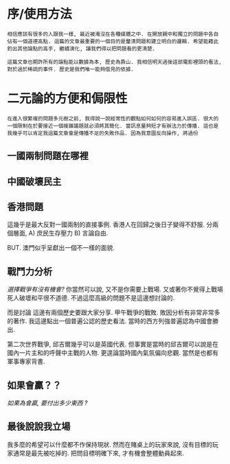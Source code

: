 # 序/使用方法

    相信應該有很多的人跟我一樣, 最近被淹沒在各種媒體之中. 在開放親中和獨立的問題中各自佔有一個道德高點. 這篇的文章最重要的一個目的是釐清問題和建立明白的邏輯. 希望能藉此釣出其他論點的高手, 繼續演化, 讓我們得以把問題看的更清楚.

    這篇文章也期許所有的論點能以數據為本, 歷史為靠山. 我相信明天過後這部電影裡頭的看法, 對於過於稀疏的事件. 歷史是我們唯一能夠借見的依據.

# 二元論的方便和侷限性

    在進入很繁複的問題多元樹之前, 我得說一說經常性的觀點如何如何的容易進入誤區. 很大的一個限制在於要接近一個複雜議題就必須將其簡化. 當訊息量夠短才有辦法力於傳播. 這也是我幾乎可以肯定我這篇文章會是傳播不足的失敗作品. 因為我意圖反向操作, 將過份

## 一國兩制問題在哪裡
## 中國破壞民主
## 香港問題
這幾乎是最大反對一國兩制的直接事例. 香港人在回歸之後日子變得不舒服. 分兩個層面, A) 庶民生存壓力 B) 言論自由.

BUT. 
澳門似乎呈獻出一個不一樣的面貌.

## 戰鬥力分析
*選擇戰爭有沒有機會?*
你當然可以說, 又不是你需要上戰場. 又或著你不覺得上戰場死人破壞和平很不道德. 不過這麼高級的問題不是這邊想討論的.

而是討論
這邊有兩個歷史要跟大家分享.
甲午戰爭的戰敗. 敗因分析有非常非常多的著作. 我這邊點出一個普遍公認的歷史看法. 當時的西方列強普遍認為中國會勝出.

第二次世界戰爭, 邱吉爾幾乎可以是英國代表. 但事實是當時的邱吉爾可以說是在國內一片主和的呼聲中主戰的人物. 更遑論當時國內氣氛偏向悲觀. 當然是也都有軍事專家背書.

## 如果會贏？？
*如果為會贏, 要付出多少東西 ?*


## 最後說說我立場
我多麼的希望可以什麼都不作保持現狀. 然而在賭桌上的玩家來說, 沒有目標的玩家通常是最先被吃掉的. 把問目標明確下來, 才有機會整體動員起來.
<!--stackedit_data:
eyJoaXN0b3J5IjpbLTE0Nzc2MjE0NzYsLTExODYyODM0ODEsLT
gwMzg2MTgyOSwyNjQ1OTQzNzFdfQ==
-->